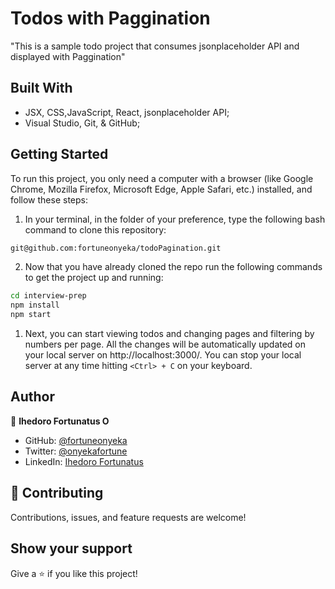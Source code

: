 # Todos with Paggination
"This is a sample todo project that consumes jsonplaceholder API and displayed with Paggination"




## Built With

- JSX, CSS,JavaScript, React, jsonplaceholder API;
- Visual Studio, Git, & GitHub;

## Getting Started

To run this project, you only need a computer with a browser (like Google Chrome, Mozilla Firefox, Microsoft Edge, Apple Safari, etc.) installed, and follow these steps:

1. In your terminal, in the folder of your preference, type the following bash command to clone this repository:

```sh
git@github.com:fortuneonyeka/todoPagination.git
```

2. Now that you have already cloned the repo run the following commands to get the project up and running:
```sh
cd interview-prep
npm install
npm start
```

1. Next, you can start viewing todos and changing pages and filtering by numbers per page. All the changes will be automatically updated on your local server on http://localhost:3000/. You can stop your local server at any time hitting `<Ctrl> + C` on your keyboard.

## Author

👤 **Ihedoro Fortunatus O**

- GitHub: [@fortuneonyeka](https://github.com/fortuneonyeka)
- Twitter: [@onyekafortune](https://twitter.com/onyekafortune)
- LinkedIn: [Ihedoro Fortunatus](https://www.linkedin.com/in/fortunatus-ihedoro/)

## 🤝 Contributing

Contributions, issues, and feature requests are welcome!

## Show your support

Give a ⭐️ if you like this project!